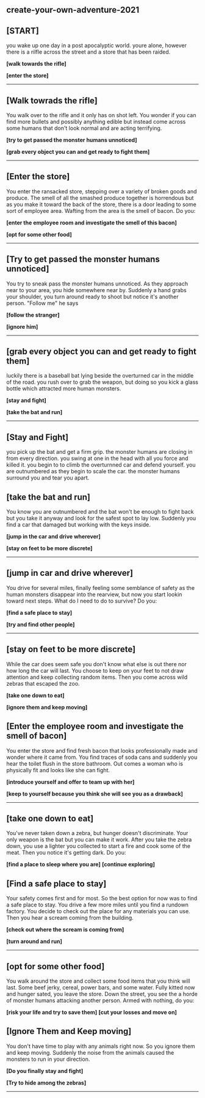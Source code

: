 ## create-your-own-adventure-2021

## [START]

you wake up one day in a post apocalyptic world. youre alone, however there is a rilfle across the street and a store that has been raided. 

**[walk towards the rifle]**

**[enter the store]**

---

## [Walk towrads the rifle]

You walk over to the rifle and it only has on shot left.  You wonder if you can find more bullets and possibly anything edible but instead come across some humans that don't look normal and are acting terrifying.

**[try to get passed the monster humans unnoticed]**

**[grab every object you can and get ready to fight them]**

---
## [Enter the store]
You enter the ransacked store, stepping over a variety of broken goods and produce. The smell of all the smashed produce together is horrendous but as you make it toward the back of the store, there is a door leading to some sort of employee area. Wafting from the area is the smell of bacon. Do you:

**[enter the employee room and investigate the smell of this bacon]**

**[opt for some other food]**

---
## [Try to get passed the monster humans unnoticed]
You try to sneak pass the monster humans unnoticed. As they approach near to your area, you hide somewhere near by. Suddenly a hand grabs your shoulder, you turn around ready to shoot but notice it's another person. "Follow me" he says

**[follow the stranger]**

**[ignore him]**

---

## [grab every object you can and get ready to fight them]
luckily there is a baseball bat lying beside the overturned car in the middle of the road. you rush over to grab the weapon, but doing so you kick a glass bottle which attracted more human monsters. 

**[stay and fight]**

**[take the bat and run]**

---

## [Stay and Fight]
you pick up the bat and get a firm grip. the monster humans are closing in from every direction. you swing at one in the head with all you force and killed it. you begin to to climb the overturnned car and defend yourself. you are outnumbered as they begin to scale the car. the monster humans surround you and tear you apart.
## [take the bat and run]
You know you are outnumbered and the bat won't be enough to fight back but you take it anyway and look for the safest spot to lay low.  Suddenly you find a car that damaged but working with the keys inside.

**[jump in the car and drive wherever]**

**[stay on feet to be more discrete]**

---
## [jump in car and drive wherever]
You drive for several miles, finally feeling some semblance of safety as the human monsters disappear into the rearview, but now you start lookin toward next steps. What do I need to do to survive? Do you:

**[find a safe place to stay]**

**[try and find other people]**

---
## [stay on feet to be more discrete]
While the car does seem safe you don't know what else is out there nor how long the car will last.  You choose to keep on your feet to not draw attention and keep collecting random items.  Then you come across 
wild zebras that escaped the zoo.

**[take one down to eat]**

**[ignore them and keep moving]**

## [Enter the employee room and investigate the smell of bacon]
You enter the store and find fresh bacon that looks professionally made and wonder where it came from.  You find traces of soda cans and suddenly you hear the toilet flush in the store bathroom.  Out comes a woman who is physically fit and looks like she can fight.

**[introduce yourself and offer to team up with her]**

**[keep to yourself because you think she will see you as a drawback]**

---

## [take one down to eat]
You've never taken down a zebra, but hunger doesn't discriminate. Your only weapon is the bat but you can make it work. After you take the zebra down, you use a lighter you collected to start a fire and cook some of the meat. Then you notice it's getting dark. Do you:

**[find a place to sleep where you are]**
**[continue exploring]**
## [Find a safe place to stay]
Your safety comes first and for most. So the best option for now was to find a safe place to stay. You drive a few more miles until you find a rundown factory. You decide to check out the place for any materials you can use. Then you hear a scream coming from the building.

**[check out where the scream is coming from]**

**[turn around and run]**

---

## [opt for some other food]
You walk around the store and collect some food items that you think will last. Some beef jerky, cereal, power bars, and some water. Fully kitted now and hunger sated, you leave the store. Down the street, you see the a horde of monster humans attacking another person. Armed with nothing, do you:

**[risk your life and try to save them]**
**[cut your losses and move on]**
## [Ignore Them and Keep moving]
You don't have time to play with any animals right now. So you ignore them and keep moving. Suddenly the noise from the animals caused the monsters to run in your direction.

**[Do you finally stay and fight]**

**[Try to hide among the zebras]**

---

